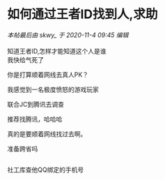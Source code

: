 # 如何通过王者ID找到人,求助


<i class="pstatus"> 本帖最后由 skwy_ 于 2020-11-4 09:45 编辑 </i><br />
<br />
知道王者ID,怎样才能知道这个人是谁<br />
我快给气死了<br />


你是打算顺着网线去真人PK？

我感觉到一名极度愤怒的游戏玩家

联合JC到腾讯去调查

推荐找腾讯，哈哈哈

真的是要顺着网线找过去啊。

准备跨省吗

<img id="aimg_gpigw" onclick="zoom(this, this.src, 0, 0, 0)" class="zoom" src="https://picture.kisslove.cn/image/Bvy9" onmouseover="img_onmouseoverfunc(this)" onload="thumbImg(this)" border="0" alt="" />

社工库查他QQ绑定的手机号<img src="static/image/smiley/default/lol.gif" smilieid="12" border="0" alt="" /><img src="static/image/smiley/default/lol.gif" smilieid="12" border="0" alt="" /><img src="static/image/smiley/default/lol.gif" smilieid="12" border="0" alt="" /><img src="static/image/smiley/default/lol.gif" smilieid="12" border="0" alt="" /><img src="static/image/smiley/default/lol.gif" smilieid="12" border="0" alt="" />

<img src="static/image/smiley/yct/022.gif" smilieid="42" border="0" alt="" />&nbsp;&nbsp;<br />
<br />
<br />

